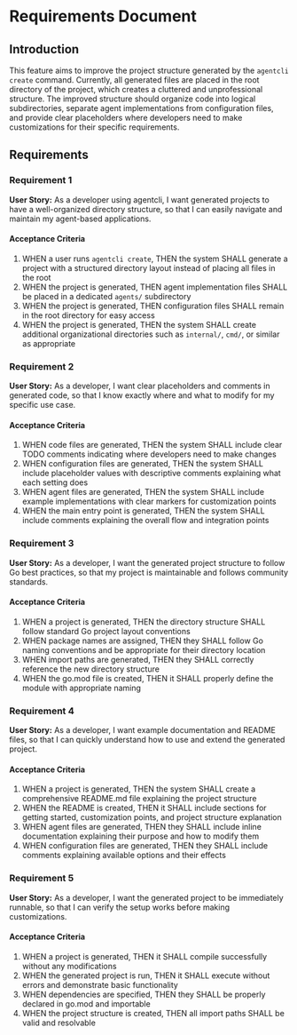 # Requirements Document

## Introduction

This feature aims to improve the project structure generated by the `agentcli create` command. Currently, all generated files are placed in the root directory of the project, which creates a cluttered and unprofessional structure. The improved structure should organize code into logical subdirectories, separate agent implementations from configuration files, and provide clear placeholders where developers need to make customizations for their specific requirements.

## Requirements

### Requirement 1

**User Story:** As a developer using agentcli, I want generated projects to have a well-organized directory structure, so that I can easily navigate and maintain my agent-based applications.

#### Acceptance Criteria

1. WHEN a user runs `agentcli create`, THEN the system SHALL generate a project with a structured directory layout instead of placing all files in the root
2. WHEN the project is generated, THEN agent implementation files SHALL be placed in a dedicated `agents/` subdirectory
3. WHEN the project is generated, THEN configuration files SHALL remain in the root directory for easy access
4. WHEN the project is generated, THEN the system SHALL create additional organizational directories such as `internal/`, `cmd/`, or similar as appropriate

### Requirement 2

**User Story:** As a developer, I want clear placeholders and comments in generated code, so that I know exactly where and what to modify for my specific use case.

#### Acceptance Criteria

1. WHEN code files are generated, THEN the system SHALL include clear TODO comments indicating where developers need to make changes
2. WHEN configuration files are generated, THEN the system SHALL include placeholder values with descriptive comments explaining what each setting does
3. WHEN agent files are generated, THEN the system SHALL include example implementations with clear markers for customization points
4. WHEN the main entry point is generated, THEN the system SHALL include comments explaining the overall flow and integration points

### Requirement 3

**User Story:** As a developer, I want the generated project structure to follow Go best practices, so that my project is maintainable and follows community standards.

#### Acceptance Criteria

1. WHEN a project is generated, THEN the directory structure SHALL follow standard Go project layout conventions
2. WHEN package names are assigned, THEN they SHALL follow Go naming conventions and be appropriate for their directory location
3. WHEN import paths are generated, THEN they SHALL correctly reference the new directory structure
4. WHEN the go.mod file is created, THEN it SHALL properly define the module with appropriate naming

### Requirement 4

**User Story:** As a developer, I want example documentation and README files, so that I can quickly understand how to use and extend the generated project.

#### Acceptance Criteria

1. WHEN a project is generated, THEN the system SHALL create a comprehensive README.md file explaining the project structure
2. WHEN the README is created, THEN it SHALL include sections for getting started, customization points, and project structure explanation
3. WHEN agent files are generated, THEN they SHALL include inline documentation explaining their purpose and how to modify them
4. WHEN configuration files are generated, THEN they SHALL include comments explaining available options and their effects

### Requirement 5

**User Story:** As a developer, I want the generated project to be immediately runnable, so that I can verify the setup works before making customizations.

#### Acceptance Criteria

1. WHEN a project is generated, THEN it SHALL compile successfully without any modifications
2. WHEN the generated project is run, THEN it SHALL execute without errors and demonstrate basic functionality
3. WHEN dependencies are specified, THEN they SHALL be properly declared in go.mod and importable
4. WHEN the project structure is created, THEN all import paths SHALL be valid and resolvable